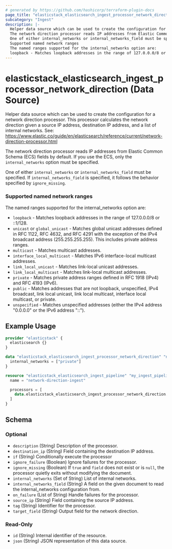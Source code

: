 ```yaml
---
# generated by https://github.com/hashicorp/terraform-plugin-docs
page_title: "elasticstack_elasticsearch_ingest_processor_network_direction Data Source - terraform-provider-elasticstack"
subcategory: "Ingest"
description: |-
  Helper data source which can be used to create the configuration for a network direction processor. This processor calculates the network direction given a source IP address, destination IP address, and a list of internal networks. See: https://www.elastic.co/guide/en/elasticsearch/reference/current/network-direction-processor.html
  The network direction processor reads IP addresses from Elastic Common Schema (ECS) fields by default. If you use the ECS, only the internal_networks option must be specified.
  One of either internal_networks or internal_networks_field must be specified. If internal_networks_field is specified, it follows the behavior specified by ignore_missing.
  Supported named network ranges
  The named ranges supported for the internal_networks option are:
  loopback - Matches loopback addresses in the range of 127.0.0.0/8 or ::1/128.unicast or global_unicast - Matches global unicast addresses defined in RFC 1122, RFC 4632, and RFC 4291 with the exception of the IPv4 broadcast address (255.255.255.255). This includes private address ranges.multicast - Matches multicast addresses.interface_local_multicast - Matches IPv6 interface-local multicast addresses.link_local_unicast - Matches link-local unicast addresses.link_local_multicast - Matches link-local multicast addresses.private - Matches private address ranges defined in RFC 1918 (IPv4) and RFC 4193 (IPv6).public - Matches addresses that are not loopback, unspecified, IPv4 broadcast, link local unicast, link local multicast, interface local multicast, or private.unspecified - Matches unspecified addresses (either the IPv4 address "0.0.0.0" or the IPv6 address "::").
---
```


# elasticstack_elasticsearch_ingest_processor_network_direction (Data Source)

Helper data source which can be used to create the configuration for a network direction processor. This processor calculates the network direction given a source IP address, destination IP address, and a list of internal networks. See: https://www.elastic.co/guide/en/elasticsearch/reference/current/network-direction-processor.html

The network direction processor reads IP addresses from Elastic Common Schema (ECS) fields by default. If you use the ECS, only the `internal_networks` option must be specified.

One of either `internal_networks` or `internal_networks_field` must be specified. If `internal_networks_field` is specified, it follows the behavior specified by `ignore_missing`.

### Supported named network ranges

The named ranges supported for the internal_networks option are:

* `loopback` - Matches loopback addresses in the range of 127.0.0.0/8 or ::1/128.
* `unicast` or `global_unicast` - Matches global unicast addresses defined in RFC 1122, RFC 4632, and RFC 4291 with the exception of the IPv4 broadcast address (255.255.255.255). This includes private address ranges.
* `multicast` - Matches multicast addresses.
* `interface_local_multicast` - Matches IPv6 interface-local multicast addresses.
* `link_local_unicast` - Matches link-local unicast addresses.
* `link_local_multicast` - Matches link-local multicast addresses.
* `private` - Matches private address ranges defined in RFC 1918 (IPv4) and RFC 4193 (IPv6).
* `public` - Matches addresses that are not loopback, unspecified, IPv4 broadcast, link local unicast, link local multicast, interface local multicast, or private.
* `unspecified` - Matches unspecified addresses (either the IPv4 address "0.0.0.0" or the IPv6 address "::").

## Example Usage

```terraform
provider "elasticstack" {
  elasticsearch {}
}

data "elasticstack_elasticsearch_ingest_processor_network_direction" "network_direction" {
  internal_networks = ["private"]
}

resource "elasticstack_elasticsearch_ingest_pipeline" "my_ingest_pipeline" {
  name = "network-direction-ingest"

  processors = [
    data.elasticstack_elasticsearch_ingest_processor_network_direction.network_direction.json
  ]
}
```

<!-- schema generated by tfplugindocs -->
## Schema

### Optional

- `description` (String) Description of the processor.
- `destination_ip` (String) Field containing the destination IP address.
- `if` (String) Conditionally execute the processor
- `ignore_failure` (Boolean) Ignore failures for the processor.
- `ignore_missing` (Boolean) If `true` and `field` does not exist or is `null`, the processor quietly exits without modifying the document.
- `internal_networks` (Set of String) List of internal networks.
- `internal_networks_field` (String) A field on the given document to read the internal_networks configuration from.
- `on_failure` (List of String) Handle failures for the processor.
- `source_ip` (String) Field containing the source IP address.
- `tag` (String) Identifier for the processor.
- `target_field` (String) Output field for the network direction.

### Read-Only

- `id` (String) Internal identifier of the resource.
- `json` (String) JSON representation of this data source.
